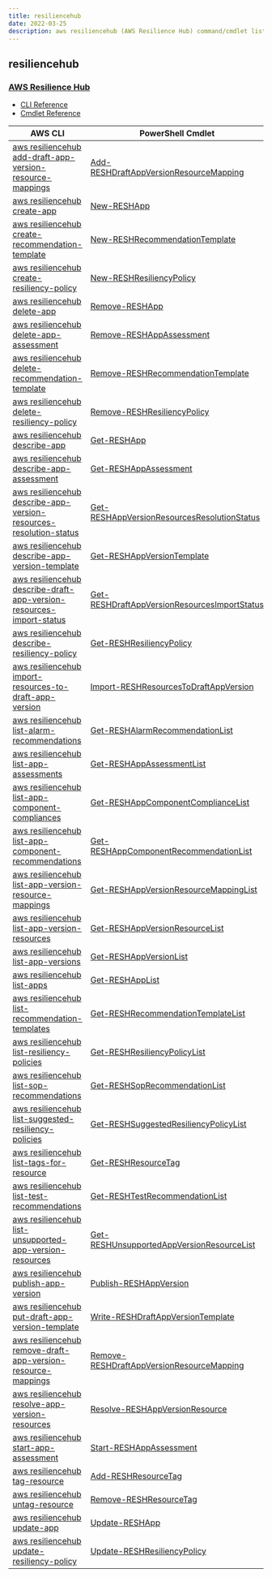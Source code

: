 ```yaml
---
title: resiliencehub
date: 2022-03-25
description: aws resiliencehub (AWS Resilience Hub) command/cmdlet list.
---
```


## resiliencehub

### [AWS Resilience Hub](https://aws.amazon.com/resilience-hub/)

* [CLI Reference](https://docs.aws.amazon.com/cli/latest/reference/resiliencehub/index.html)
* [Cmdlet Reference](https://docs.aws.amazon.com/powershell/latest/reference/items/ResilienceHub_cmdlets.html)

|AWS CLI|PowerShell Cmdlet|
|----|----|
|[aws resiliencehub add-draft-app-version-resource-mappings](https://docs.aws.amazon.com/cli/latest/reference/resiliencehub/add-draft-app-version-resource-mappings.html)|[Add-RESHDraftAppVersionResourceMapping](https://docs.aws.amazon.com/powershell/latest/reference/items/Add-RESHDraftAppVersionResourceMapping.html)|
|[aws resiliencehub create-app](https://docs.aws.amazon.com/cli/latest/reference/resiliencehub/create-app.html)|[New-RESHApp](https://docs.aws.amazon.com/powershell/latest/reference/items/New-RESHApp.html)|
|[aws resiliencehub create-recommendation-template](https://docs.aws.amazon.com/cli/latest/reference/resiliencehub/create-recommendation-template.html)|[New-RESHRecommendationTemplate](https://docs.aws.amazon.com/powershell/latest/reference/items/New-RESHRecommendationTemplate.html)|
|[aws resiliencehub create-resiliency-policy](https://docs.aws.amazon.com/cli/latest/reference/resiliencehub/create-resiliency-policy.html)|[New-RESHResiliencyPolicy](https://docs.aws.amazon.com/powershell/latest/reference/items/New-RESHResiliencyPolicy.html)|
|[aws resiliencehub delete-app](https://docs.aws.amazon.com/cli/latest/reference/resiliencehub/delete-app.html)|[Remove-RESHApp](https://docs.aws.amazon.com/powershell/latest/reference/items/Remove-RESHApp.html)|
|[aws resiliencehub delete-app-assessment](https://docs.aws.amazon.com/cli/latest/reference/resiliencehub/delete-app-assessment.html)|[Remove-RESHAppAssessment](https://docs.aws.amazon.com/powershell/latest/reference/items/Remove-RESHAppAssessment.html)|
|[aws resiliencehub delete-recommendation-template](https://docs.aws.amazon.com/cli/latest/reference/resiliencehub/delete-recommendation-template.html)|[Remove-RESHRecommendationTemplate](https://docs.aws.amazon.com/powershell/latest/reference/items/Remove-RESHRecommendationTemplate.html)|
|[aws resiliencehub delete-resiliency-policy](https://docs.aws.amazon.com/cli/latest/reference/resiliencehub/delete-resiliency-policy.html)|[Remove-RESHResiliencyPolicy](https://docs.aws.amazon.com/powershell/latest/reference/items/Remove-RESHResiliencyPolicy.html)|
|[aws resiliencehub describe-app](https://docs.aws.amazon.com/cli/latest/reference/resiliencehub/describe-app.html)|[Get-RESHApp](https://docs.aws.amazon.com/powershell/latest/reference/items/Get-RESHApp.html)|
|[aws resiliencehub describe-app-assessment](https://docs.aws.amazon.com/cli/latest/reference/resiliencehub/describe-app-assessment.html)|[Get-RESHAppAssessment](https://docs.aws.amazon.com/powershell/latest/reference/items/Get-RESHAppAssessment.html)|
|[aws resiliencehub describe-app-version-resources-resolution-status](https://docs.aws.amazon.com/cli/latest/reference/resiliencehub/describe-app-version-resources-resolution-status.html)|[Get-RESHAppVersionResourcesResolutionStatus](https://docs.aws.amazon.com/powershell/latest/reference/items/Get-RESHAppVersionResourcesResolutionStatus.html)|
|[aws resiliencehub describe-app-version-template](https://docs.aws.amazon.com/cli/latest/reference/resiliencehub/describe-app-version-template.html)|[Get-RESHAppVersionTemplate](https://docs.aws.amazon.com/powershell/latest/reference/items/Get-RESHAppVersionTemplate.html)|
|[aws resiliencehub describe-draft-app-version-resources-import-status](https://docs.aws.amazon.com/cli/latest/reference/resiliencehub/describe-draft-app-version-resources-import-status.html)|[Get-RESHDraftAppVersionResourcesImportStatus](https://docs.aws.amazon.com/powershell/latest/reference/items/Get-RESHDraftAppVersionResourcesImportStatus.html)|
|[aws resiliencehub describe-resiliency-policy](https://docs.aws.amazon.com/cli/latest/reference/resiliencehub/describe-resiliency-policy.html)|[Get-RESHResiliencyPolicy](https://docs.aws.amazon.com/powershell/latest/reference/items/Get-RESHResiliencyPolicy.html)|
|[aws resiliencehub import-resources-to-draft-app-version](https://docs.aws.amazon.com/cli/latest/reference/resiliencehub/import-resources-to-draft-app-version.html)|[Import-RESHResourcesToDraftAppVersion](https://docs.aws.amazon.com/powershell/latest/reference/items/Import-RESHResourcesToDraftAppVersion.html)|
|[aws resiliencehub list-alarm-recommendations](https://docs.aws.amazon.com/cli/latest/reference/resiliencehub/list-alarm-recommendations.html)|[Get-RESHAlarmRecommendationList](https://docs.aws.amazon.com/powershell/latest/reference/items/Get-RESHAlarmRecommendationList.html)|
|[aws resiliencehub list-app-assessments](https://docs.aws.amazon.com/cli/latest/reference/resiliencehub/list-app-assessments.html)|[Get-RESHAppAssessmentList](https://docs.aws.amazon.com/powershell/latest/reference/items/Get-RESHAppAssessmentList.html)|
|[aws resiliencehub list-app-component-compliances](https://docs.aws.amazon.com/cli/latest/reference/resiliencehub/list-app-component-compliances.html)|[Get-RESHAppComponentComplianceList](https://docs.aws.amazon.com/powershell/latest/reference/items/Get-RESHAppComponentComplianceList.html)|
|[aws resiliencehub list-app-component-recommendations](https://docs.aws.amazon.com/cli/latest/reference/resiliencehub/list-app-component-recommendations.html)|[Get-RESHAppComponentRecommendationList](https://docs.aws.amazon.com/powershell/latest/reference/items/Get-RESHAppComponentRecommendationList.html)|
|[aws resiliencehub list-app-version-resource-mappings](https://docs.aws.amazon.com/cli/latest/reference/resiliencehub/list-app-version-resource-mappings.html)|[Get-RESHAppVersionResourceMappingList](https://docs.aws.amazon.com/powershell/latest/reference/items/Get-RESHAppVersionResourceMappingList.html)|
|[aws resiliencehub list-app-version-resources](https://docs.aws.amazon.com/cli/latest/reference/resiliencehub/list-app-version-resources.html)|[Get-RESHAppVersionResourceList](https://docs.aws.amazon.com/powershell/latest/reference/items/Get-RESHAppVersionResourceList.html)|
|[aws resiliencehub list-app-versions](https://docs.aws.amazon.com/cli/latest/reference/resiliencehub/list-app-versions.html)|[Get-RESHAppVersionList](https://docs.aws.amazon.com/powershell/latest/reference/items/Get-RESHAppVersionList.html)|
|[aws resiliencehub list-apps](https://docs.aws.amazon.com/cli/latest/reference/resiliencehub/list-apps.html)|[Get-RESHAppList](https://docs.aws.amazon.com/powershell/latest/reference/items/Get-RESHAppList.html)|
|[aws resiliencehub list-recommendation-templates](https://docs.aws.amazon.com/cli/latest/reference/resiliencehub/list-recommendation-templates.html)|[Get-RESHRecommendationTemplateList](https://docs.aws.amazon.com/powershell/latest/reference/items/Get-RESHRecommendationTemplateList.html)|
|[aws resiliencehub list-resiliency-policies](https://docs.aws.amazon.com/cli/latest/reference/resiliencehub/list-resiliency-policies.html)|[Get-RESHResiliencyPolicyList](https://docs.aws.amazon.com/powershell/latest/reference/items/Get-RESHResiliencyPolicyList.html)|
|[aws resiliencehub list-sop-recommendations](https://docs.aws.amazon.com/cli/latest/reference/resiliencehub/list-sop-recommendations.html)|[Get-RESHSopRecommendationList](https://docs.aws.amazon.com/powershell/latest/reference/items/Get-RESHSopRecommendationList.html)|
|[aws resiliencehub list-suggested-resiliency-policies](https://docs.aws.amazon.com/cli/latest/reference/resiliencehub/list-suggested-resiliency-policies.html)|[Get-RESHSuggestedResiliencyPolicyList](https://docs.aws.amazon.com/powershell/latest/reference/items/Get-RESHSuggestedResiliencyPolicyList.html)|
|[aws resiliencehub list-tags-for-resource](https://docs.aws.amazon.com/cli/latest/reference/resiliencehub/list-tags-for-resource.html)|[Get-RESHResourceTag](https://docs.aws.amazon.com/powershell/latest/reference/items/Get-RESHResourceTag.html)|
|[aws resiliencehub list-test-recommendations](https://docs.aws.amazon.com/cli/latest/reference/resiliencehub/list-test-recommendations.html)|[Get-RESHTestRecommendationList](https://docs.aws.amazon.com/powershell/latest/reference/items/Get-RESHTestRecommendationList.html)|
|[aws resiliencehub list-unsupported-app-version-resources](https://docs.aws.amazon.com/cli/latest/reference/resiliencehub/list-unsupported-app-version-resources.html)|[Get-RESHUnsupportedAppVersionResourceList](https://docs.aws.amazon.com/powershell/latest/reference/items/Get-RESHUnsupportedAppVersionResourceList.html)|
|[aws resiliencehub publish-app-version](https://docs.aws.amazon.com/cli/latest/reference/resiliencehub/publish-app-version.html)|[Publish-RESHAppVersion](https://docs.aws.amazon.com/powershell/latest/reference/items/Publish-RESHAppVersion.html)|
|[aws resiliencehub put-draft-app-version-template](https://docs.aws.amazon.com/cli/latest/reference/resiliencehub/put-draft-app-version-template.html)|[Write-RESHDraftAppVersionTemplate](https://docs.aws.amazon.com/powershell/latest/reference/items/Write-RESHDraftAppVersionTemplate.html)|
|[aws resiliencehub remove-draft-app-version-resource-mappings](https://docs.aws.amazon.com/cli/latest/reference/resiliencehub/remove-draft-app-version-resource-mappings.html)|[Remove-RESHDraftAppVersionResourceMapping](https://docs.aws.amazon.com/powershell/latest/reference/items/Remove-RESHDraftAppVersionResourceMapping.html)|
|[aws resiliencehub resolve-app-version-resources](https://docs.aws.amazon.com/cli/latest/reference/resiliencehub/resolve-app-version-resources.html)|[Resolve-RESHAppVersionResource](https://docs.aws.amazon.com/powershell/latest/reference/items/Resolve-RESHAppVersionResource.html)|
|[aws resiliencehub start-app-assessment](https://docs.aws.amazon.com/cli/latest/reference/resiliencehub/start-app-assessment.html)|[Start-RESHAppAssessment](https://docs.aws.amazon.com/powershell/latest/reference/items/Start-RESHAppAssessment.html)|
|[aws resiliencehub tag-resource](https://docs.aws.amazon.com/cli/latest/reference/resiliencehub/tag-resource.html)|[Add-RESHResourceTag](https://docs.aws.amazon.com/powershell/latest/reference/items/Add-RESHResourceTag.html)|
|[aws resiliencehub untag-resource](https://docs.aws.amazon.com/cli/latest/reference/resiliencehub/untag-resource.html)|[Remove-RESHResourceTag](https://docs.aws.amazon.com/powershell/latest/reference/items/Remove-RESHResourceTag.html)|
|[aws resiliencehub update-app](https://docs.aws.amazon.com/cli/latest/reference/resiliencehub/update-app.html)|[Update-RESHApp](https://docs.aws.amazon.com/powershell/latest/reference/items/Update-RESHApp.html)|
|[aws resiliencehub update-resiliency-policy](https://docs.aws.amazon.com/cli/latest/reference/resiliencehub/update-resiliency-policy.html)|[Update-RESHResiliencyPolicy](https://docs.aws.amazon.com/powershell/latest/reference/items/Update-RESHResiliencyPolicy.html)|

